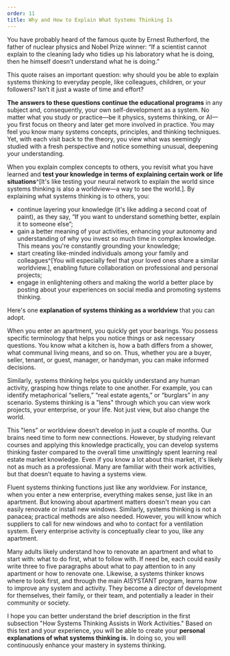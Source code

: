 ```yaml
---
order: 11
title: Why and How to Explain What Systems Thinking Is
---
```


You have probably heard of the famous quote by Ernest Rutherford, the father of nuclear physics and Nobel Prize winner: “If a scientist cannot explain to the cleaning lady who tidies up his laboratory what he is doing, then he himself doesn’t understand what he is doing.”

This quote raises an important question: why should you be able to explain systems thinking to everyday people, like colleagues, children, or your followers? Isn’t it just a waste of time and effort?

**The answers to these questions continue the educational programs** in any subject and, consequently, your own self-development as a system. No matter what you study or practice—be it physics, systems thinking, or AI—you first focus on theory and later get more involved in practice. You may feel you know many systems concepts, principles, and thinking techniques. Yet, with each visit back to the theory, you view what was seemingly studied with a fresh perspective and notice something unusual, deepening your understanding.

When you explain complex concepts to others, you revisit what you have learned and **test your knowledge in terms of explaining certain work or life situations**^[It's like testing your neural network to explain the world since systems thinking is also a worldview—a way to see the world.]. By explaining what systems thinking is to others, you:

* continue layering your knowledge (it's like adding a second coat of paint), as they say, “If you want to understand something better, explain it to someone else”;
* gain a better meaning of your activities, enhancing your autonomy and understanding of why you invest so much time in complex knowledge. This means you're constantly grounding your knowledge;
* start creating like-minded individuals among your family and colleagues^[You will especially feel that your loved ones share a similar worldview.], enabling future collaboration on professional and personal projects;
* engage in enlightening others and making the world a better place by posting about your experiences on social media and promoting systems thinking.

Here's one **explanation of systems thinking as a worldview** that you can adopt.

When you enter an apartment, you quickly get your bearings. You possess specific terminology that helps you notice things or ask necessary questions. You know what a kitchen is, how a bath differs from a shower, what communal living means, and so on. Thus, whether you are a buyer, seller, tenant, or guest, manager, or handyman, you can make informed decisions.

Similarly, systems thinking helps you quickly understand any human activity, grasping how things relate to one another. For example, you can identify metaphorical “sellers,” “real estate agents,” or “burglars” in any scenario. Systems thinking is a "lens" through which you can view work projects, your enterprise, or your life. Not just view, but also change the world.

This "lens" or worldview doesn’t develop in just a couple of months. Our brains need time to form new connections. However, by studying relevant courses and applying this knowledge practically, you can develop systems thinking faster compared to the overall time unwittingly spent learning real estate market knowledge. Even if you know a lot about this market, it's likely not as much as a professional. Many are familiar with their work activities, but that doesn’t equate to having a systems view.

Fluent systems thinking functions just like any worldview. For instance, when you enter a new enterprise, everything makes sense, just like in an apartment. But knowing about apartment matters doesn't mean you can easily renovate or install new windows. Similarly, systems thinking is not a panacea; practical methods are also needed. However, you will know which suppliers to call for new windows and who to contact for a ventilation system. Every enterprise activity is conceptually clear to you, like any apartment.

Many adults likely understand how to renovate an apartment and what to start with: what to do first, what to follow with. If need be, each could easily write three to five paragraphs about what to pay attention to in any apartment or how to renovate one. Likewise, a systems thinker knows where to look first, and through the main AISYSTANT program, learns how to improve any system and activity. They become a director of development for themselves, their family, or their team, and potentially a leader in their community or society.

I hope you can better understand the brief description in the first subsection "How Systems Thinking Assists in Work Activities." Based on this text and your experience, you will be able to create your **personal explanations of what systems thinking is.** In doing so, you will continuously enhance your mastery in systems thinking.